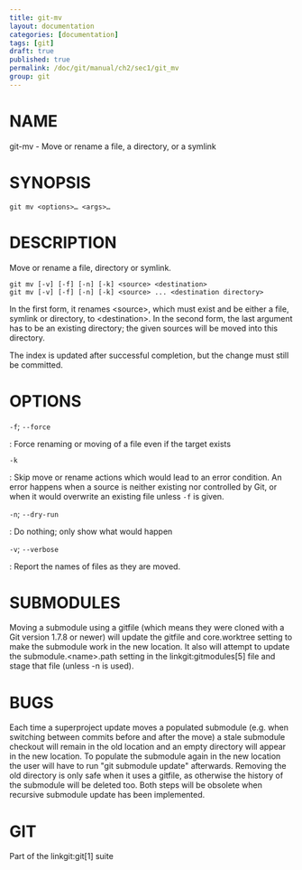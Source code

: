 ```yaml
---
title: git-mv
layout: documentation
categories: [documentation]
tags: [git]
draft: true
published: true
permalink: /doc/git/manual/ch2/sec1/git_mv
group: git
---
```


NAME
====

git-mv - Move or rename a file, a directory, or a symlink

SYNOPSIS
========

    git mv <options>… <args>…

DESCRIPTION
===========

Move or rename a file, directory or symlink.

    git mv [-v] [-f] [-n] [-k] <source> <destination>
    git mv [-v] [-f] [-n] [-k] <source> ... <destination directory>

In the first form, it renames &lt;source&gt;, which must exist and be either a file, symlink or directory, to &lt;destination&gt;. In the second form, the last argument has to be an existing directory; the given sources will be moved into this directory.

The index is updated after successful completion, but the change must still be committed.

OPTIONS
=======

`-f`; `--force`

:   Force renaming or moving of a file even if the target exists

`-k`

:   Skip move or rename actions which would lead to an error condition. An error happens when a source is neither existing nor controlled by Git, or when it would overwrite an existing file unless `-f` is given.

`-n`; `--dry-run`

:   Do nothing; only show what would happen

`-v`; `--verbose`

:   Report the names of files as they are moved.

SUBMODULES
==========

Moving a submodule using a gitfile (which means they were cloned with a Git version 1.7.8 or newer) will update the gitfile and core.worktree setting to make the submodule work in the new location. It also will attempt to update the submodule.&lt;name&gt;.path setting in the linkgit:gitmodules\[5\] file and stage that file (unless -n is used).

BUGS
====

Each time a superproject update moves a populated submodule (e.g. when switching between commits before and after the move) a stale submodule checkout will remain in the old location and an empty directory will appear in the new location. To populate the submodule again in the new location the user will have to run "git submodule update" afterwards. Removing the old directory is only safe when it uses a gitfile, as otherwise the history of the submodule will be deleted too. Both steps will be obsolete when recursive submodule update has been implemented.

GIT
===

Part of the linkgit:git\[1\] suite
